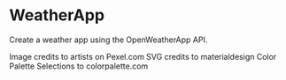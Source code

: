 # WeatherApp

Create a weather app using the OpenWeatherApp API.

Image credits to artists on Pexel.com
SVG credits to materialdesign
Color Palette Selections to colorpalette.com

